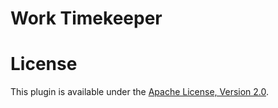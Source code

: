 # Work Timekeeper


# License

This plugin is available under the [Apache License, Version 2.0](http://www.apache.org/licenses/LICENSE-2.0.html).